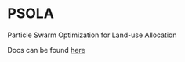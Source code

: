 PSOLA
=====

Particle Swarm Optimization for Land-use Allocation

Docs can be found [here](http://jingsam.github.io/PSOLA/)
